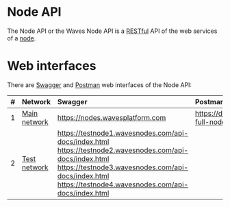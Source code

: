 # Node API

The Node API or the Waves Node API is a [RESTful](https://en.wikipedia.org/wiki/Representational_state_transfer) API of the web services of a [node](/blockchain/node.md).

# Web interfaces

There are [Swagger](https://swagger.io) and [Postman](https://www.getpostman.com) web interfaces of the Node API:

| # | Network | Swagger | Postman |
| :--- | :--- | :--- | :--- |
| 1 | [Main network](/blockchain/mainnet.md) | https://nodes.wavesplatform.com | https://documenter.getpostman.com/view/2733299/waves-full-node/RVnWiKZJ?version=latest) |
| 2 | [Test network](/blockchain/test-network.md) | https://testnode1.wavesnodes.com/api-docs/index.html <br>https://testnode2.wavesnodes.com/api-docs/index.html <br>https://testnode3.wavesnodes.com/api-docs/index.html <br>https://testnode4.wavesnodes.com/api-docs/index.html | | |
